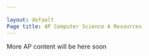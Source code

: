 ```yaml
---

layout: default
Page title: AP Computer Science A Resources
---
```


More AP content will be here soon
